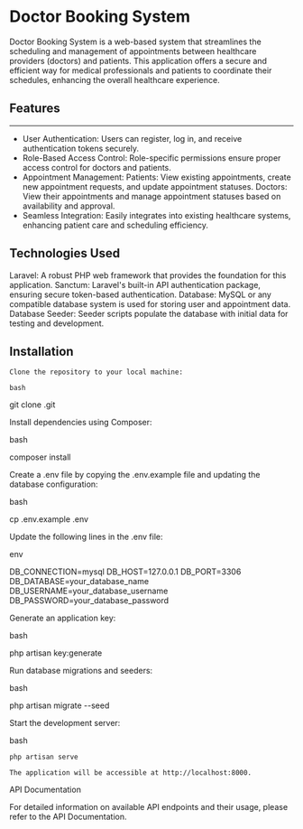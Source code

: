 # Doctor Booking System

Doctor Booking System is a web-based system that streamlines the scheduling and management of appointments between healthcare providers (doctors) and patients. This application offers a secure and efficient way for medical professionals and patients to coordinate their schedules, enhancing the overall healthcare experience.

## Features
***
* User Authentication: Users can register, log in, and receive authentication tokens securely.
* Role-Based Access Control: Role-specific permissions ensure proper access control for doctors and patients.
* Appointment Management:
    Patients: View existing appointments, create new appointment requests, and update appointment statuses.
    Doctors: View their appointments and manage appointment statuses based on availability and approval.
* Seamless Integration: Easily integrates into existing healthcare systems, enhancing patient care and scheduling efficiency.

## Technologies Used

Laravel: A robust PHP web framework that provides the foundation for this application.
Sanctum: Laravel's built-in API authentication package, ensuring secure token-based authentication.
Database: MySQL or any compatible database system is used for storing user and appointment data.
Database Seeder: Seeder scripts populate the database with initial data for testing and development.

## Installation

    Clone the repository to your local machine:

    bash

git clone <repository-url>.git

Install dependencies using Composer:

bash

composer install

Create a .env file by copying the .env.example file and updating the database configuration:

bash

cp .env.example .env

Update the following lines in the .env file:

env

DB_CONNECTION=mysql
DB_HOST=127.0.0.1
DB_PORT=3306
DB_DATABASE=your_database_name
DB_USERNAME=your_database_username
DB_PASSWORD=your_database_password

Generate an application key:

bash

php artisan key:generate

Run database migrations and seeders:

bash

php artisan migrate --seed

Start the development server:

bash

    php artisan serve

    The application will be accessible at http://localhost:8000.

API Documentation

For detailed information on available API endpoints and their usage, please refer to the API Documentation.
